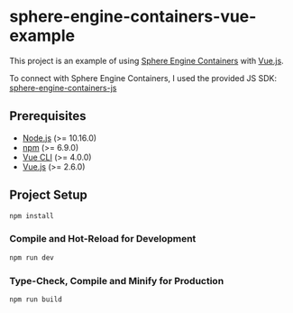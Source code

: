 # sphere-engine-containers-vue-example

This project is an example of using [Sphere Engine Containers](https://sphere-engine.com/containers)
with [Vue.js](https://vuejs.org/).

To connect with Sphere Engine Containers, I used the provided JS SDK: [sphere-engine-containers-js](https://docs.sphere-engine.com/containers/workspace/integration)

## Prerequisites

- [Node.js](https://nodejs.org/en/) (>= 10.16.0)
- [npm](https://www.npmjs.com/) (>= 6.9.0)
- [Vue CLI](https://cli.vuejs.org/) (>= 4.0.0)
- [Vue.js](https://vuejs.org/) (>= 2.6.0)


## Project Setup

```sh
npm install
```

### Compile and Hot-Reload for Development

```sh
npm run dev
```

### Type-Check, Compile and Minify for Production

```sh
npm run build
```
